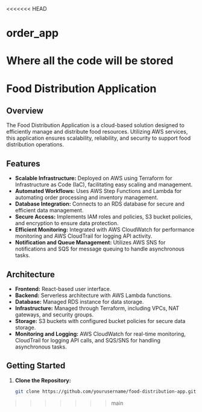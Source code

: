 <<<<<<< HEAD
# order_app
Where all the code will be stored
=======
# Food Distribution Application

## Overview

The Food Distribution Application is a cloud-based solution designed to efficiently manage and distribute food resources. Utilizing AWS services, this application ensures scalability, reliability, and security to support food distribution operations.

## Features

- **Scalable Infrastructure:** Deployed on AWS using Terraform for Infrastructure as Code (IaC), facilitating easy scaling and management.
- **Automated Workflows:** Uses AWS Step Functions and Lambda for automating order processing and inventory management.
- **Database Integration:** Connects to an RDS database for secure and efficient data management.
- **Secure Access:** Implements IAM roles and policies, S3 bucket policies, and encryption to ensure data protection.
- **Efficient Monitoring:** Integrated with AWS CloudWatch for performance monitoring and AWS CloudTrail for logging API activity.
- **Notification and Queue Management:** Utilizes AWS SNS for notifications and SQS for message queuing to handle asynchronous tasks.

## Architecture

- **Frontend:** React-based user interface.
- **Backend:** Serverless architecture with AWS Lambda functions.
- **Database:** Managed RDS instance for data storage.
- **Infrastructure:** Managed through Terraform, including VPCs, NAT gateways, and security groups.
- **Storage:** S3 buckets with configured bucket policies for secure data storage.
- **Monitoring and Logging:** AWS CloudWatch for real-time monitoring, CloudTrail for logging API calls, and SQS/SNS for handling asynchronous tasks.

## Getting Started

1. **Clone the Repository:**
   ```bash
   git clone https://github.com/yourusername/food-distribution-app.git
>>>>>>> main

